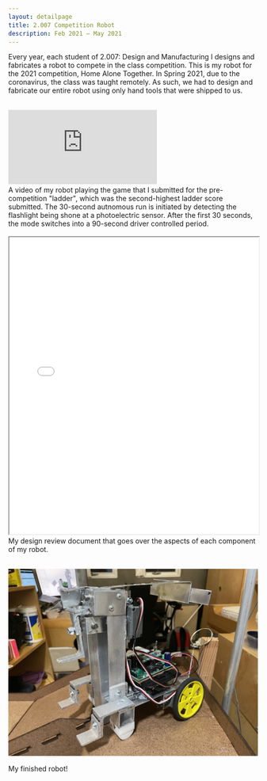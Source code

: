 ```yaml
---
layout: detailpage
title: 2.007 Competition Robot
description: Feb 2021 — May 2021
---
```


Every year, each student of 2.007: Design and Manufacturing I designs and fabricates a robot to compete in the class competition. This is my robot for the 2021 competition, Home Alone Together. In Spring 2021, due to the coronavirus, the class was taught remotely. As such, we had to design and fabricate our entire robot using only hand tools that were shipped to us.

<br>

<div class="video-container">
    <iframe class="video" src="https://www.youtube.com/embed/n6PdcICNncc" title="YouTube video player" frameborder="0" allow="accelerometer; autoplay; clipboard-write; encrypted-media; gyroscope; picture-in-picture" allowfullscreen></iframe>
</div>
<div class="caption">A video of my robot playing the game that I submitted for the pre-competition "ladder", which was the second-highest ladder score submitted. The 30-second autnomous run is initiated by detecting the flashlight being shone at a photoelectric sensor. After the first 30 seconds, the mode switches into a 90-second driver controlled period.</div>

<br>

<iframe height="600px" width="100%" src="/assets/images/projects/2007design.pdf"></iframe>
<div class="caption">My design review document that goes over the aspects of each component of my robot.</div>


<br>

![](/assets/images/projects/2007robot.jpg)
<div class="caption">My finished robot!</div>
